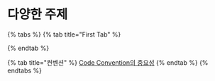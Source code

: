 # 다양한 주제

{% tabs %}
{% tab title="First Tab" %}

{% endtab %}

{% tab title="컨벤션" %}
[Code Convention의 중요성](../../column/topic/convention.md)
{% endtab %}
{% endtabs %}
